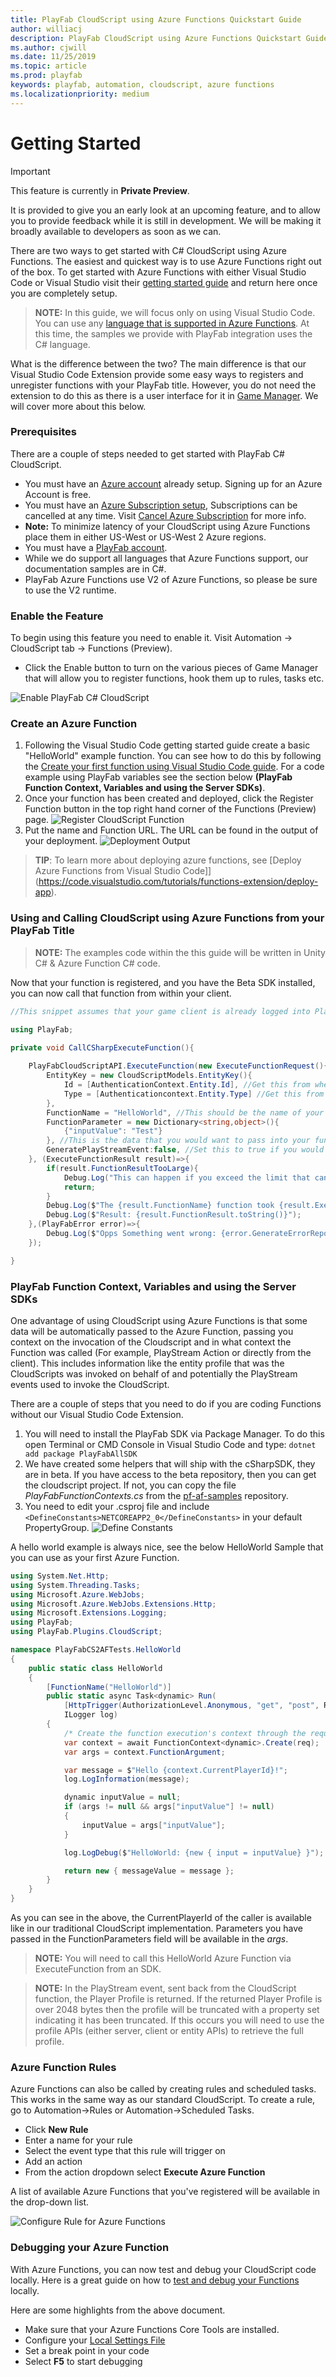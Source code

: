 ```yaml
---
title: PlayFab CloudScript using Azure Functions Quickstart Guide  
author: williacj
description: PlayFab CloudScript using Azure Functions Quickstart Guide
ms.author: cjwill
ms.date: 11/25/2019
ms.topic: article
ms.prod: playfab
keywords: playfab, automation, cloudscript, azure functions
ms.localizationpriority: medium
---
```


# Getting Started

> [!IMPORTANT]
> This feature is currently in **Private Preview**.  
>
> It is provided to give you an early look at an upcoming feature, and to allow you to provide feedback while it is still in development. We will be making it broadly available to developers as soon as we can.

There are two ways to get started with C# CloudScript using Azure Functions.  The easiest and quickest way is to use Azure Functions right out of the box.  To get started with Azure Functions with either Visual Studio Code or Visual Studio visit their [getting started guide](https://docs.microsoft.com/azure/azure-functions/) and return here once you are completely setup.

>**NOTE:**
>In this guide, we will focus only on using Visual Studio Code. You can use any  [language that is supported in Azure Functions](https://docs.microsoft.com/azure/azure-functions/supported-languages).  At this time, the samples we provide with PlayFab integration uses the C# language.

What is the difference between the two?  The main difference is that our Visual Studio Code Extension provide some easy ways to registers and unregister functions with your PlayFab title. However, you do not need the extension to do this as there is a user interface for it in [Game Manager](https://developer.playfab.com/login).  We will cover more about this below.

### Prerequisites

There are a couple of steps needed to get started with PlayFab C# CloudScript.

* You must have an [Azure account](https://azure.microsoft.com/free/) already setup.  Signing up for an Azure Account is free.
* You must have an [Azure Subscription setup](https://docs.microsoft.com/azure/billing/billing-create-subscription), Subscriptions can be cancelled at any time. Visit [Cancel Azure Subscription](https://docs.microsoft.com/azure/billing/billing-how-to-cancel-azure-subscription) for more info.
* **Note:** To minimize latency of your CloudScript using Azure Functions place them in either US-West or US-West 2 Azure regions.   
* You must have a [PlayFab account](https://developer.playfab.com/signup). 
* While we do support all languages that Azure Functions support, our documentation samples are in C#.
* PlayFab Azure Functions use V2 of Azure Functions, so please be sure to use the V2 runtime.

### Enable the Feature

To begin using this feature you need to enable it.  Visit Automation -> CloudScript tab -> Functions (Preview).

* Click the Enable button to turn on the various pieces of Game Manager that will allow you to register functions, hook them up to rules, tasks etc.

![Enable PlayFab C# CloudScript](media/enable_azure_functions.jpg)

### Create an Azure Function

1. Following the Visual Studio Code getting started guide create a basic "HelloWorld" example function.  You can see how to do this by following the [Create your first function using Visual Studio Code guide](https://docs.microsoft.com/azure/azure-functions/functions-create-first-function-vs-code).  For a code example using PlayFab variables see the section below **(PlayFab Function Context, Variables and using the Server SDKs)**.
2. Once your function has been created and deployed, click the Register Function button in the top right hand corner of the Functions (Preview) page.
![Register CloudScript Function](media/register_cs_function.jpg)
3. Put the name and Function URL.  The URL can be found in the output of your deployment.
![Deployment Output](media/azure_func_deployment.jpg)

> **TIP**: To learn more about deploying azure functions, see [Deploy Azure Functions from Visual Studio Code]](https://code.visualstudio.com/tutorials/functions-extension/deploy-app).

### Using and Calling CloudScript using Azure Functions from your PlayFab Title

> **NOTE:** The examples code within the this guide will be written in Unity C# & Azure Function C# code.

Now that your function is registered, and you have the Beta SDK installed, you can now call that function from within your client.

```C#
//This snippet assumes that your game client is already logged into PlayFab.

using PlayFab;

private void CallCSharpExecuteFunction(){
    
    PlayFabCloudScriptAPI.ExecuteFunction(new ExecuteFunctionRequest(){
        EntityKey = new CloudScriptModels.EntityKey(){
            Id = [AuthenticationContext.Entity.Id], //Get this from when you logged in,
            Type = [Authenticationcontext.Entity.Type] //Get this from when you logged in
        }, 
        FunctionName = "HelloWorld", //This should be the name of your Azure Function that you created.
        FunctionParameter = new Dictionary<string,object>(){
            {"inputValue": "Test"}
        }, //This is the data that you would want to pass into your function.
        GeneratePlayStreamEvent:false, //Set this to true if you would like this call to show up in PlayStream
    }, (ExecuteFunctionResult result)=>{
        if(result.FunctionResultTooLarge){
            Debug.Log("This can happen if you exceed the limit that can be returned from an Azure Function, See PlayFab Limits Page for details.")
            return;
        }
        Debug.Log($"The {result.FunctionName} function took {result.ExecutionTimeMilliseconds} to complete");
        Debug.Log($"Result: {result.FunctionResult.toString()}");
    },(PlayFabError error)=>{
        Debug.Log($"Opps Something went wrong: {error.GenerateErrorReport()}");
    });

} 

```

### PlayFab Function Context, Variables and using the Server SDKs

One advantage of using CloudScript using Azure Functions is that some data will be automatically passed to the Azure Function, passing you context on the invocation of the Cloudscript and in what context the Function was called (For example, PlayStream Action or directly from the client). This includes information like the entity profile that was the CloudScripts was invoked on behalf of and potentially the PlayStream events used to invoke the CloudScript.

There are a couple of steps that you need to do if you are coding Functions without our Visual Studio Code Extension. 

1. You will need to install the PlayFab SDK via Package Manager. To do this open Terminal or CMD Console in Visual Studio Code and type: `dotnet add package PlayFabAllSDK`
2. We have created some helpers that will ship with the cSharpSDK,  they are in beta.  If you have access to the beta repository, then you can get the cloudscript project.  If not, you can copy the file *PlayFabFunctionContexts.cs* from the [pf-af-samples](https://github.com/PlayFab/pf-af-samples) repository.
3. You need to edit your .csproj file and include `<DefineConstants>NETCOREAPP2_0</DefineConstants>` in your default PropertyGroup.
![Define Constants](media/define_constants.jpg)

A hello world example is always nice,  see the below HelloWorld Sample that you can use as your first Azure Function.

```C#
using System.Net.Http;
using System.Threading.Tasks;
using Microsoft.Azure.WebJobs;
using Microsoft.Azure.WebJobs.Extensions.Http;
using Microsoft.Extensions.Logging;
using PlayFab;
using PlayFab.Plugins.CloudScript;

namespace PlayFabCS2AFTests.HelloWorld
{
    public static class HelloWorld
    {
        [FunctionName("HelloWorld")]
        public static async Task<dynamic> Run(
            [HttpTrigger(AuthorizationLevel.Anonymous, "get", "post", Route = null)] HttpRequestMessage req,
            ILogger log)
        {
            /* Create the function execution's context through the request */
            var context = await FunctionContext<dynamic>.Create(req);
            var args = context.FunctionArgument;

            var message = $"Hello {context.CurrentPlayerId}!";
            log.LogInformation(message);

            dynamic inputValue = null;
            if (args != null && args["inputValue"] != null)
            {
                inputValue = args["inputValue"];
            }

            log.LogDebug($"HelloWorld: {new { input = inputValue} }");

            return new { messageValue = message };
        }
    }
}

```

As you can see in the above, the CurrentPlayerId of the caller is available like in our traditional CloudScript implementation.  Parameters you have passed in the FunctionParameters field will be available in the *args*.

> **NOTE:** You will need to call this HelloWorld Azure Function via ExecuteFunction from an SDK.

> **NOTE:** In the PlayStream event, sent back from the CloudScript function, the Player Profile is returned.  If the returned Player Profile is over 2048 bytes then the profile will be truncated with a property set indicating it has been truncated.  If this occurs you will need to use the profile APIs (either server, client or entity APIs) to retrieve the full profile.

### Azure Function Rules

Azure Functions can also be called by creating rules and scheduled tasks.  This works in the same way as our standard CloudScript.  To create a rule, go to Automation->Rules  or Automation->Scheduled Tasks. 

* Click **New Rule**
* Enter a name for your rule
* Select the event type that this rule will trigger on
* Add an action
* From the action dropdown select **Execute Azure Function**

A list of available Azure Functions that you've registered will be available in the drop-down list.

![Configure Rule for Azure Functions](media/azure_function_rules.jpg)

### Debugging your Azure Function

With Azure Functions, you can now test and debug your CloudScript code locally.  Here is a great guide on how to [test and debug your Functions](https://docs.microsoft.com/azure/azure-functions/functions-develop-local) locally.

Here are some highlights from the above document.

* Make sure that your Azure Functions Core Tools are installed.
* Configure your [Local Settings File](https://docs.microsoft.com/azure/azure-functions/functions-develop-vs-code?tabs=nodejs#local-settings-file)
* Set a break point in your code
* Select **F5** to start debugging
